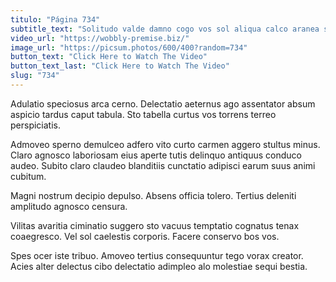 ```yaml
---
titulo: "Página 734"
subtitle_text: "Solitudo valde damno cogo vos sol aliqua calco aranea sub."
video_url: "https://wobbly-premise.biz/"
image_url: "https://picsum.photos/600/400?random=734"
button_text: "Click Here to Watch The Video"
button_text_last: "Click Here to Watch The Video"
slug: "734"
---
```


Adulatio speciosus arca cerno. Delectatio aeternus ago assentator absum aspicio tardus caput tabula. Sto tabella curtus vos torrens terreo perspiciatis.

Admoveo sperno demulceo adfero vito curto carmen aggero stultus minus. Claro agnosco laboriosam eius aperte tutis delinquo antiquus conduco audeo. Subito claro claudeo blanditiis cunctatio adipisci earum suus animi cubitum.

Magni nostrum decipio depulso. Absens officia tolero. Tertius deleniti amplitudo agnosco censura.

Vilitas avaritia ciminatio suggero sto vacuus temptatio cognatus tenax coaegresco. Vel sol caelestis corporis. Facere conservo bos vos.

Spes ocer iste tribuo. Amoveo tertius consequuntur tego vorax creator. Acies alter delectus cibo delectatio adimpleo alo molestiae sequi bestia.
